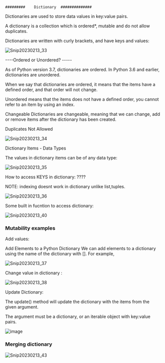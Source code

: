     #########    Dictionary  ##############
    
    
Dictionaries are used to store data values in key:value pairs.

A dictionary is a collection which is ordered*, mutable and do not allow duplicates.

Dictionaries are written with curly brackets, and have keys and values:


![Snip20230213_33](https://user-images.githubusercontent.com/93876736/218460668-bb5f3abc-8d17-44f9-b906-22393bf71f84.png)


----Ordered or Unordered? -----


As of Python version 3.7, dictionaries are ordered. In Python 3.6 and earlier, dictionaries are unordered.

When we say that dictionaries are ordered, it means that the items have a defined order, and that order will not change.

Unordered means that the items does not have a defined order, you cannot refer to an item by using an index.



Changeable
Dictionaries are changeable, meaning that we can change, add or remove items after the dictionary has been created.

Duplicates Not Allowed

![Snip20230213_34](https://user-images.githubusercontent.com/93876736/218463155-a9f13fb5-62aa-404a-b041-bfac7877a9ad.png)


Dictionary Items - Data Types

The values in dictionary items can be of any data type:


![Snip20230213_35](https://user-images.githubusercontent.com/93876736/218464023-5b43165e-c0bd-4ea4-be05-4913bc958051.png)



How to access KEYS in dictionary: ????

NOTE: indexing doesnt work in dictionary unlike list,tuples.

![Snip20230213_36](https://user-images.githubusercontent.com/93876736/218468578-c31b194e-4ae7-4e32-8a44-70a8b0c7a2a2.png)



Some built in fucntion to access dictionary:

![Snip20230213_40](https://user-images.githubusercontent.com/93876736/218481044-d8a6bc33-12e6-42ca-b9ba-59027b03d1f4.png)



### Mutability examples  ####

Add values:

Add Elements to a Python Dictionary
We can add elements to a dictionary using the name of the dictionary with []. For example,


![Snip20230213_37](https://user-images.githubusercontent.com/93876736/218472404-009a554d-e70a-4630-9da1-c651e3c5b7b7.png)



Change value in dictionary :

![Snip20230213_38](https://user-images.githubusercontent.com/93876736/218473122-280c0393-a2be-4dd0-9dba-2aa0244cf9d0.png)



Update Dictionary:

The update() method will update the dictionary with the items from the given argument.

The argument must be a dictionary, or an iterable object with key:value pairs.

![image](https://user-images.githubusercontent.com/93876736/218476018-27b3f0a6-cf43-4404-b55a-c074400dae78.png)


### Merging dictionary ###

![Snip20230213_43](https://user-images.githubusercontent.com/93876736/218508134-74f657b5-b2e6-4e90-bddf-71eb32d054ff.png)














